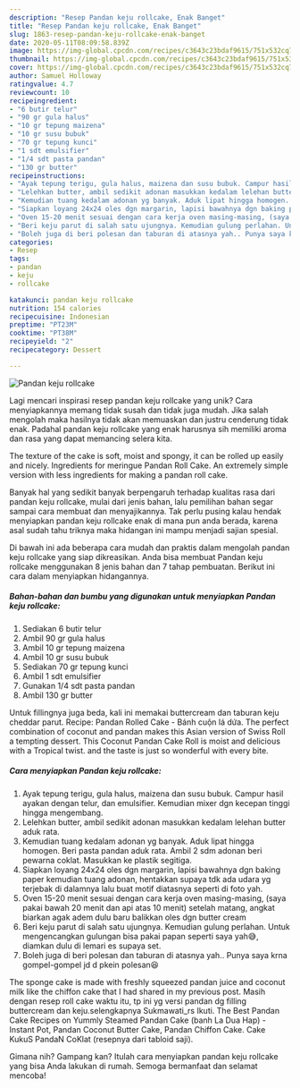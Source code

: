 ```yaml
---
description: "Resep Pandan keju rollcake, Enak Banget"
title: "Resep Pandan keju rollcake, Enak Banget"
slug: 1863-resep-pandan-keju-rollcake-enak-banget
date: 2020-05-11T08:09:58.839Z
image: https://img-global.cpcdn.com/recipes/c3643c23bdaf9615/751x532cq70/pandan-keju-rollcake-foto-resep-utama.jpg
thumbnail: https://img-global.cpcdn.com/recipes/c3643c23bdaf9615/751x532cq70/pandan-keju-rollcake-foto-resep-utama.jpg
cover: https://img-global.cpcdn.com/recipes/c3643c23bdaf9615/751x532cq70/pandan-keju-rollcake-foto-resep-utama.jpg
author: Samuel Holloway
ratingvalue: 4.7
reviewcount: 10
recipeingredient:
- "6 butir telur"
- "90 gr gula halus"
- "10 gr tepung maizena"
- "10 gr susu bubuk"
- "70 gr tepung kunci"
- "1 sdt emulsifier"
- "1/4 sdt pasta pandan"
- "130 gr butter"
recipeinstructions:
- "Ayak tepung terigu, gula halus, maizena dan susu bubuk. Campur hasil ayakan dengan telur, dan emulsifier. Kemudian mixer dgn kecepan tinggi hingga mengembang."
- "Lelehkan butter, ambil sedikit adonan masukkan kedalam lelehan butter aduk rata."
- "Kemudian tuang kedalam adonan yg banyak. Aduk lipat hingga homogen. Beri pasta pandan aduk rata. Ambil 2 sdm adonan beri pewarna coklat. Masukkan ke plastik segitiga."
- "Siapkan loyang 24x24 oles dgn margarin, lapisi bawahnya dgn baking paper kemudian tuang adonan, hentakkan supaya tdk ada udara yg terjebak di dalamnya lalu buat motif diatasnya seperti di foto yah."
- "Oven 15-20 menit sesuai dengan cara kerja oven masing-masing, (saya pakai bawah 20 menit dan api atas 10 menit) setelah matang, angkat biarkan agak adem dulu baru balikkan oles dgn butter cream"
- "Beri keju parut di salah satu ujungnya. Kemudian gulung perlahan. Untuk mengencangkan gulungan bisa pakai papan seperti saya yah😅, diamkan dulu di lemari es supaya set."
- "Boleh juga di beri polesan dan taburan di atasnya yah.. Punya saya krna gompel-gompel jd d pkein polesan😆"
categories:
- Resep
tags:
- pandan
- keju
- rollcake

katakunci: pandan keju rollcake 
nutrition: 154 calories
recipecuisine: Indonesian
preptime: "PT23M"
cooktime: "PT38M"
recipeyield: "2"
recipecategory: Dessert

---
```



![Pandan keju rollcake](https://img-global.cpcdn.com/recipes/c3643c23bdaf9615/751x532cq70/pandan-keju-rollcake-foto-resep-utama.jpg)

Lagi mencari inspirasi resep pandan keju rollcake yang unik? Cara menyiapkannya memang tidak susah dan tidak juga mudah. Jika salah mengolah maka hasilnya tidak akan memuaskan dan justru cenderung tidak enak. Padahal pandan keju rollcake yang enak harusnya sih memiliki aroma dan rasa yang dapat memancing selera kita.

The texture of the cake is soft, moist and spongy, it can be rolled up easily and nicely. Ingredients for meringue Pandan Roll Cake. An extremely simple version with less ingredients for making a pandan roll cake.

Banyak hal yang sedikit banyak berpengaruh terhadap kualitas rasa dari pandan keju rollcake, mulai dari jenis bahan, lalu pemilihan bahan segar sampai cara membuat dan menyajikannya. Tak perlu pusing kalau hendak menyiapkan pandan keju rollcake enak di mana pun anda berada, karena asal sudah tahu triknya maka hidangan ini mampu menjadi sajian spesial.


Di bawah ini ada beberapa cara mudah dan praktis dalam mengolah pandan keju rollcake yang siap dikreasikan. Anda bisa membuat Pandan keju rollcake menggunakan 8 jenis bahan dan 7 tahap pembuatan. Berikut ini cara dalam menyiapkan hidangannya.

<!--inarticleads1-->

##### Bahan-bahan dan bumbu yang digunakan untuk menyiapkan Pandan keju rollcake:

1. Sediakan 6 butir telur
1. Ambil 90 gr gula halus
1. Ambil 10 gr tepung maizena
1. Ambil 10 gr susu bubuk
1. Sediakan 70 gr tepung kunci
1. Ambil 1 sdt emulsifier
1. Gunakan 1/4 sdt pasta pandan
1. Ambil 130 gr butter


Untuk fillingnya juga beda, kali ini memakai buttercream dan taburan keju cheddar parut. Recipe: Pandan Rolled Cake - Bánh cuộn lá dứa. The perfect combination of coconut and pandan makes this Asian version of Swiss Roll a tempting dessert. This Coconut Pandan Cake Roll is moist and delicious with a Tropical twist. and the taste is just so wonderful with every bite. 

<!--inarticleads2-->

##### Cara menyiapkan Pandan keju rollcake:

1. Ayak tepung terigu, gula halus, maizena dan susu bubuk. Campur hasil ayakan dengan telur, dan emulsifier. Kemudian mixer dgn kecepan tinggi hingga mengembang.
1. Lelehkan butter, ambil sedikit adonan masukkan kedalam lelehan butter aduk rata.
1. Kemudian tuang kedalam adonan yg banyak. Aduk lipat hingga homogen. Beri pasta pandan aduk rata. Ambil 2 sdm adonan beri pewarna coklat. Masukkan ke plastik segitiga.
1. Siapkan loyang 24x24 oles dgn margarin, lapisi bawahnya dgn baking paper kemudian tuang adonan, hentakkan supaya tdk ada udara yg terjebak di dalamnya lalu buat motif diatasnya seperti di foto yah.
1. Oven 15-20 menit sesuai dengan cara kerja oven masing-masing, (saya pakai bawah 20 menit dan api atas 10 menit) setelah matang, angkat biarkan agak adem dulu baru balikkan oles dgn butter cream
1. Beri keju parut di salah satu ujungnya. Kemudian gulung perlahan. Untuk mengencangkan gulungan bisa pakai papan seperti saya yah😅, diamkan dulu di lemari es supaya set.
1. Boleh juga di beri polesan dan taburan di atasnya yah.. Punya saya krna gompel-gompel jd d pkein polesan😆


The sponge cake is made with freshly squeezed pandan juice and coconut milk like the chiffon cake that I had shared in my previous post. Masih dengan resep roll cake waktu itu, tp ini yg versi pandan dg filling buttercream dan keju.selengkapnya Sukmawati_rs Ikuti. The Best Pandan Cake Recipes on Yummly Steamed Pandan Cake (banh La Dua Hap) - Instant Pot, Pandan Coconut Butter Cake, Pandan Chiffon Cake. Cake KukuS PandaN CoKlat (resepnya dari tabloid saji). 

Gimana nih? Gampang kan? Itulah cara menyiapkan pandan keju rollcake yang bisa Anda lakukan di rumah. Semoga bermanfaat dan selamat mencoba!
